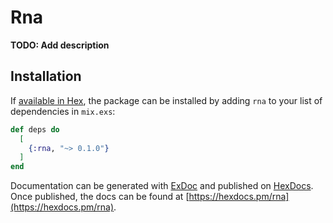 # Rna

**TODO: Add description**

## Installation

If [available in Hex](https://hex.pm/docs/publish), the package can be installed
by adding `rna` to your list of dependencies in `mix.exs`:

```elixir
def deps do
  [
    {:rna, "~> 0.1.0"}
  ]
end
```

Documentation can be generated with [ExDoc](https://github.com/elixir-lang/ex_doc)
and published on [HexDocs](https://hexdocs.pm). Once published, the docs can
be found at [https://hexdocs.pm/rna](https://hexdocs.pm/rna).

